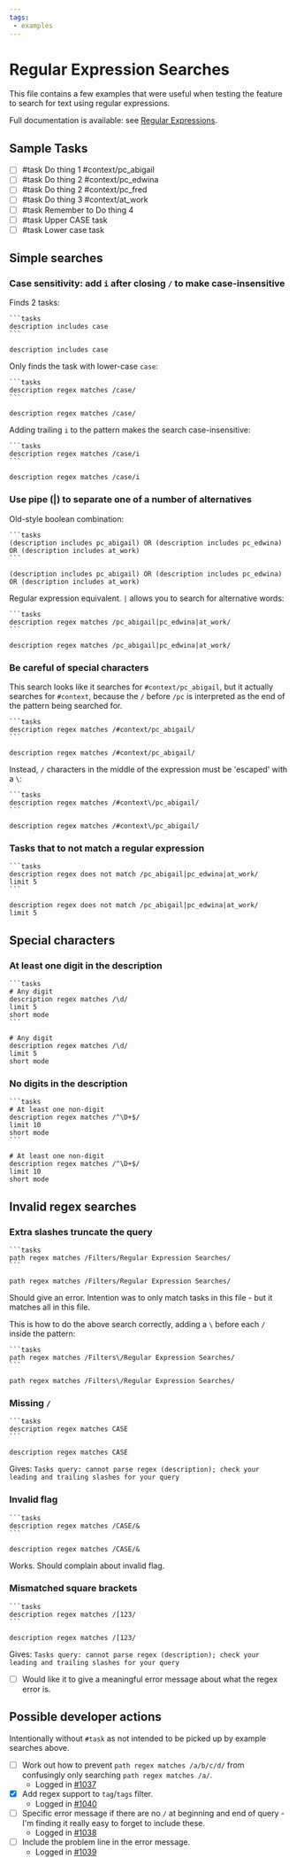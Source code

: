 ```yaml
---
tags:
 - examples
---
```


# Regular Expression Searches

This file contains a few examples that were useful when testing
the feature to search for text using regular expressions.

Full documentation is available: see [Regular Expressions](https://obsidian-tasks-group.github.io/obsidian-tasks/queries/regular-expressions/).

## Sample Tasks

- [ ] #task Do thing 1 #context/pc_abigail
- [ ] #task Do thing 2 #context/pc_edwina
- [ ] #task Do thing 2 #context/pc_fred
- [ ] #task Do thing 3 #context/at_work
- [ ] #task Remember to Do thing 4
- [ ] #task Upper CASE task
- [ ] #task Lower case task

## Simple searches

### Case sensitivity: add `i` after closing `/` to make case-insensitive

Finds 2 tasks:

````text
```tasks
description includes case
```
````

```tasks
description includes case
```

Only finds the task with lower-case `case`:

````text
```tasks
description regex matches /case/
```
````

```tasks
description regex matches /case/
```

Adding trailing `i` to the pattern makes the search case-insensitive:

````text
```tasks
description regex matches /case/i
```
````

```tasks
description regex matches /case/i
```

### Use pipe (|) to separate one of a number of alternatives

Old-style boolean combination:

````text
```tasks
(description includes pc_abigail) OR (description includes pc_edwina) OR (description includes at_work)
```
````

```tasks
(description includes pc_abigail) OR (description includes pc_edwina) OR (description includes at_work)
```

Regular expression equivalent. `|` allows you to search for alternative words:

````text
```tasks
description regex matches /pc_abigail|pc_edwina|at_work/
```
````

```tasks
description regex matches /pc_abigail|pc_edwina|at_work/
```

### Be careful of special characters

This search looks like it searches for `#context/pc_abigail`, but it actually searches for `#context`, because the `/` before `/pc` is interpreted as the end of the pattern being searched for.

````text
```tasks
description regex matches /#context/pc_abigail/
```
````

```tasks
description regex matches /#context/pc_abigail/
```

Instead, `/` characters in the middle of the expression must be 'escaped' with a `\`:

````text
```tasks
description regex matches /#context\/pc_abigail/
```
````

```tasks
description regex matches /#context\/pc_abigail/
```

### Tasks that to not match a regular expression

````text
```tasks
description regex does not match /pc_abigail|pc_edwina|at_work/
limit 5
```
````

```tasks
description regex does not match /pc_abigail|pc_edwina|at_work/
limit 5
```

## Special characters

### At least one digit in the description

````text
```tasks
# Any digit
description regex matches /\d/
limit 5
short mode
```
````

```tasks
# Any digit
description regex matches /\d/
limit 5
short mode
```

### No digits in the description

````text
```tasks
# At least one non-digit
description regex matches /^\D+$/
limit 10
short mode
```
````

```tasks
# At least one non-digit
description regex matches /^\D+$/
limit 10
short mode
```

## Invalid regex searches

### Extra slashes truncate the query

````text
```tasks
path regex matches /Filters/Regular Expression Searches/
```
````

```tasks
path regex matches /Filters/Regular Expression Searches/
```

Should give an error. Intention was to only match tasks in this file - but it matches all in this file.

This is how to do the above search correctly, adding a `\` before each `/` inside the pattern:

````text
```tasks
path regex matches /Filters\/Regular Expression Searches/
```
````

```tasks
path regex matches /Filters\/Regular Expression Searches/
```

### Missing `/`

````text
```tasks
description regex matches CASE
```
````

```tasks
description regex matches CASE
```

Gives:
`Tasks query: cannot parse regex (description); check your leading and trailing slashes for your query`

### Invalid flag

````text
```tasks
description regex matches /CASE/&
```
````

```tasks
description regex matches /CASE/&
```

Works. Should complain about invalid flag.

### Mismatched square brackets

````text
```tasks
description regex matches /[123/
```
````

```tasks
description regex matches /[123/
```

Gives:
`Tasks query: cannot parse regex (description); check your leading and trailing slashes for your query`

- [ ] Would like it to give a meaningful error message about what the regex error is.

## Possible developer actions

Intentionally without `#task` as not intended to be picked up by example searches above.

- [ ] Work out how to prevent `path regex matches /a/b/c/d/` from confusingly only searching `path regex matches /a/`.
  - Logged in [#1037](https://github.com/obsidian-tasks-group/obsidian-tasks/issues/1037)
- [x] Add regex support to `tag`/`tags` filter.
  - Logged in [#1040](https://github.com/obsidian-tasks-group/obsidian-tasks/discussions/1040)
- [ ] Specific error message if there are no `/` at beginning and end of query - I'm finding it really easy to forget to include these.
  - Logged in [#1038](https://github.com/obsidian-tasks-group/obsidian-tasks/issues/1038)
- [ ] Include the problem line in the error message.
  - Logged in [#1039](https://github.com/obsidian-tasks-group/obsidian-tasks/issues/1039)
